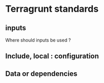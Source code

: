 # Terragrunt standards

## inputs

Where should inputs be used ?

## Include, local : configuration


## Data or dependencies
